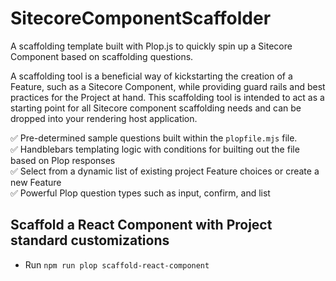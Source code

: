 # SitecoreComponentScaffolder
A scaffolding template built with Plop.js to quickly spin up a Sitecore Component based on scaffolding questions.

A scaffolding tool is a beneficial way of kickstarting the creation of a Feature, such as a Sitecore Component, while providing guard rails and best practices for the Project at hand. This scaffolding tool is intended to act as a starting point for all Sitecore component scaffolding needs and can be dropped into your rendering host application.

✅ Pre-determined sample questions built within the `plopfile.mjs` file.<br/>
✅ Handblebars templating logic with conditions for builting out the file based on Plop responses<br/>
✅ Select from a dynamic list of existing project Feature choices or create a new Feature<br/>
✅ Powerful Plop question types such as input, confirm, and list<br/>


## Scaffold a React Component with Project standard customizations
- Run `npm run plop scaffold-react-component`